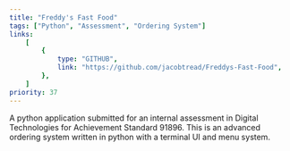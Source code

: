 ```yaml
---
title: "Freddy's Fast Food"
tags: ["Python", "Assessment", "Ordering System"]
links:
    [
        {
            type: "GITHUB",
            link: "https://github.com/jacobtread/Freddys-Fast-Food",
        },
    ]
priority: 37
---
```


A python application submitted for an internal assessment in Digital Technologies for Achievement
Standard 91896. This is an advanced ordering system written in python with a terminal UI and menu
system.
